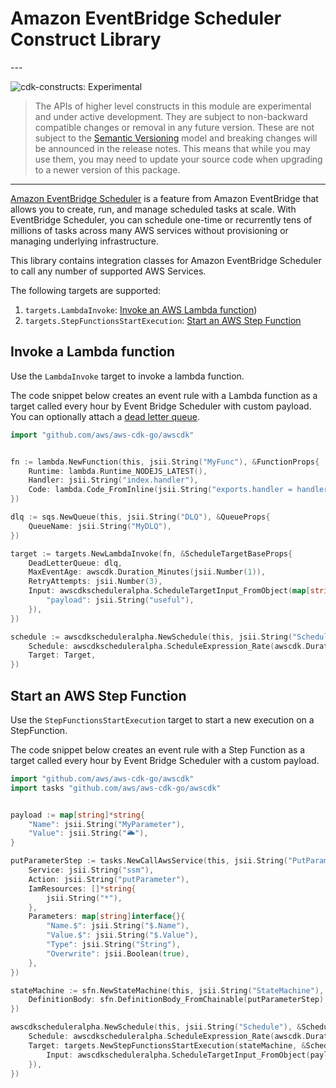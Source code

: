 # Amazon EventBridge Scheduler Construct Library

<!--BEGIN STABILITY BANNER-->---


![cdk-constructs: Experimental](https://img.shields.io/badge/cdk--constructs-experimental-important.svg?style=for-the-badge)

> The APIs of higher level constructs in this module are experimental and under active development.
> They are subject to non-backward compatible changes or removal in any future version. These are
> not subject to the [Semantic Versioning](https://semver.org/) model and breaking changes will be
> announced in the release notes. This means that while you may use them, you may need to update
> your source code when upgrading to a newer version of this package.

---
<!--END STABILITY BANNER-->

[Amazon EventBridge Scheduler](https://aws.amazon.com/blogs/compute/introducing-amazon-eventbridge-scheduler/) is a feature from Amazon EventBridge
that allows you to create, run, and manage scheduled tasks at scale. With EventBridge Scheduler, you can schedule one-time or recurrently tens
of millions of tasks across many AWS services without provisioning or managing underlying infrastructure.

This library contains integration classes for Amazon EventBridge Scheduler to call any
number of supported AWS Services.

The following targets are supported:

1. `targets.LambdaInvoke`: [Invoke an AWS Lambda function](#invoke-a-lambda-function))
2. `targets.StepFunctionsStartExecution`: [Start an AWS Step Function](#start-an-aws-step-function)

## Invoke a Lambda function

Use the `LambdaInvoke` target to invoke a lambda function.

The code snippet below creates an event rule with a Lambda function as a target
called every hour by Event Bridge Scheduler with custom payload. You can optionally attach a
[dead letter queue](https://docs.aws.amazon.com/eventbridge/latest/userguide/rule-dlq.html).

```go
import "github.com/aws/aws-cdk-go/awscdk"


fn := lambda.NewFunction(this, jsii.String("MyFunc"), &FunctionProps{
	Runtime: lambda.Runtime_NODEJS_LATEST(),
	Handler: jsii.String("index.handler"),
	Code: lambda.Code_FromInline(jsii.String("exports.handler = handler.toString()")),
})

dlq := sqs.NewQueue(this, jsii.String("DLQ"), &QueueProps{
	QueueName: jsii.String("MyDLQ"),
})

target := targets.NewLambdaInvoke(fn, &ScheduleTargetBaseProps{
	DeadLetterQueue: dlq,
	MaxEventAge: awscdk.Duration_Minutes(jsii.Number(1)),
	RetryAttempts: jsii.Number(3),
	Input: awscdkscheduleralpha.ScheduleTargetInput_FromObject(map[string]*string{
		"payload": jsii.String("useful"),
	}),
})

schedule := awscdkscheduleralpha.NewSchedule(this, jsii.String("Schedule"), &ScheduleProps{
	Schedule: awscdkscheduleralpha.ScheduleExpression_Rate(awscdk.Duration_Hours(jsii.Number(1))),
	Target: Target,
})
```

## Start an AWS Step Function

Use the `StepFunctionsStartExecution` target to start a new execution on a StepFunction.

The code snippet below creates an event rule with a Step Function as a target
called every hour by Event Bridge Scheduler with a custom payload.

```go
import "github.com/aws/aws-cdk-go/awscdk"
import tasks "github.com/aws/aws-cdk-go/awscdk"


payload := map[string]*string{
	"Name": jsii.String("MyParameter"),
	"Value": jsii.String("🌥️"),
}

putParameterStep := tasks.NewCallAwsService(this, jsii.String("PutParameter"), &CallAwsServiceProps{
	Service: jsii.String("ssm"),
	Action: jsii.String("putParameter"),
	IamResources: []*string{
		jsii.String("*"),
	},
	Parameters: map[string]interface{}{
		"Name.$": jsii.String("$.Name"),
		"Value.$": jsii.String("$.Value"),
		"Type": jsii.String("String"),
		"Overwrite": jsii.Boolean(true),
	},
})

stateMachine := sfn.NewStateMachine(this, jsii.String("StateMachine"), &StateMachineProps{
	DefinitionBody: sfn.DefinitionBody_FromChainable(putParameterStep),
})

awscdkscheduleralpha.NewSchedule(this, jsii.String("Schedule"), &ScheduleProps{
	Schedule: awscdkscheduleralpha.ScheduleExpression_Rate(awscdk.Duration_Hours(jsii.Number(1))),
	Target: targets.NewStepFunctionsStartExecution(stateMachine, &ScheduleTargetBaseProps{
		Input: awscdkscheduleralpha.ScheduleTargetInput_FromObject(payload),
	}),
})
```
